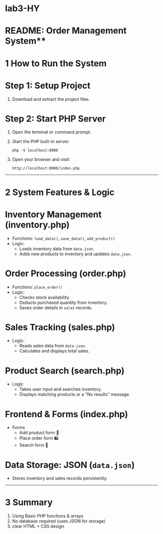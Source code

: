 # lab3-HY
#  README: Order Management System**  

# 1️ How to Run the System   

# Step 1: Setup Project  
1. Download and extract the project files.  

# Step 2: Start PHP Server 
1. Open the terminal or command prompt.  

2. Start the PHP built-in server:  
   ```
   php -S localhost:8000
   ```
3. Open your browser and visit:  
   ```
   http://localhost:8000/index.php
   ```

---

# 2️ System Features & Logic  

# Inventory Management (inventory.php)
- Functions: `load_data()`, `save_data()`, `add_product()`  
- Logic:  
  - Loads inventory data from `data.json`.  
  - Adds new products to inventory and updates `data.json`.  

# Order Processing (order.php) 
- Functions: `place_order()`  
- Logic:  
  - Checks stock availability.  
  - Deducts purchased quantity from inventory.  
  - Saves order details in `sales` records.  

# Sales Tracking (sales.php)
- Logic:  
  - Reads sales data from `data.json`.  
  - Calculates and displays total sales.  

# Product Search (search.php)
- Logic  
  - Takes user input and searches inventory.  
  - Displays matching products or a "No results" message.  

# Frontend & Forms (index.php)  
- Forms
  - Add product form 📝  
  - Place order form 🛍  
  - Search form 🔎  

# Data Storage: JSON (`data.json`)
- Stores inventory and sales records persistently.  

---

# 3 Summary   
1. Using Basic PHP functions & arrays 
2. No database required (uses JSON for storage)
3. clear HTML + CSS design


